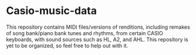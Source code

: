 # Casio-music-data
This repository contains MIDI files/versions of renditions, including remakes of song bank/piano bank tunes and rhythms, from certain CASIO keyboards, with sound sources such as HL, A2, and AHL.
This repository is yet to be organized, so feel free to help out with it.
